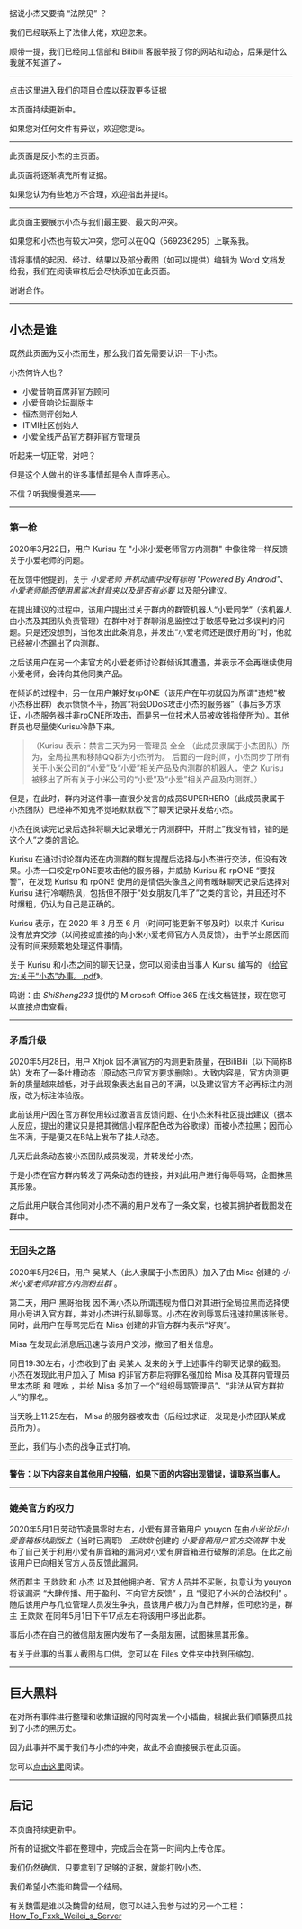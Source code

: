 据说小杰又要搞 “法院见” ？

我们已经联系上了法律大佬，欢迎您来。

顺带一提，我们已经向工信部和 Bilibili 客服举报了你的网站和动态，后果是什么我就不知道了~

---

[点击这里](https://github.com/MisaLiu/Evil_Xiaojie)进入我们的项目仓库以获取更多证据

本页面持续更新中。

如果您对任何文件有异议，欢迎您提is。

---

此页面是反小杰的主页面。

此页面将逐渐填充所有证据。

如果您认为有些地方不合理，欢迎指出并提is。

---

此页面主要展示小杰与我们最主要、最大的冲突。

如果您和小杰也有较大冲突，您可以在QQ（569236295）上联系我。

请将事情的起因、经过、结果以及部分截图（如可以提供）编辑为 Word 文档发给我，我们在阅读审核后会尽快添加在此页面。

谢谢合作。

---

## 小杰是谁

既然此页面为反小杰而生，那么我们首先需要认识一下小杰。

小杰何许人也？

* 小爱音响首席非官方顾问
* 小爱音响论坛副版主
* 恒杰测评创始人
* ITMI社区创始人
* 小爱全线产品官方群非官方管理员

听起来一切正常，对吧？

但是这个人做出的许多事情却是令人直呼恶心。

不信？听我慢慢道来——

---

### 第一枪

2020年3月22日，用户 Kurisu 在 "小米小爱老师官方内测群" 中像往常一样反馈关于小爱老师的问题。

在反馈中他提到，关于 *小爱老师 开机动画中没有标明 "Powered By Android"*、*小爱老师能否使用黑鲨冰封背夹以及是否有必要* 以及部分建议。

在提出建议的过程中，该用户提出过关于群内的群管机器人“小爱同学”（该机器人由小杰及其团队负责管理）在群中对于群聊消息监控过于敏感导致过多误判的问题。只是还没想到，当他发出此条消息，并发出“小爱老师还是很好用的”时，他就已经被小杰踢出了内测群。

之后该用户在另一个非官方的小爱老师讨论群倾诉其遭遇，并表示不会再继续使用小爱老师，会转向其他同类产品。

在倾诉的过程中，另一位用户兼好友rpONE（该用户在年初就因为所谓"违规"被小杰移出群）表示愤愤不平，扬言“将会DDoS攻击小杰的服务器”（事后多方求证，小杰服务器并非rpONE所攻击，而是另一位技术人员被收钱指使所为）。其他群员也尽量使Kurisu冷静下来。

>（Kurisu 表示：禁言三天为另一管理员 全全 （此成员隶属于小杰团队）所为，全局拉黑和移除QQ群为小杰所为。
>后面的一段时间，小杰同步了所有关于小米公司的“小爱”及“小爱”相关产品及内测群的机器人，使之 Kurisu 被移出了所有关于小米公司的“小爱”及“小爱”相关产品及内测群。）

但是，在此时，群内对这件事一直很少发言的成员SUPERHERO（此成员隶属于小杰团队）已经神不知鬼不觉地默默截下了聊天记录并发给小杰。

小杰在阅读完记录后选择将聊天记录曝光于内测群中，并附上“我没有错，错的是这个人”之类的言论。

Kurisu 在通过讨论群内还在内测群的群友提醒后选择与小杰进行交涉，但没有效果。小杰一口咬定rpONE要攻击他的服务器，并威胁 Kurisu 和 rpONE “要报警”，在发现 Kurisu 和 rpONE 使用的是情侣头像且之间有暧昧聊天记录后选择对 Kurisu 进行冷嘲热讽，包括但不限于“处女朋友几年了”之类的言论，并且还时不时爆粗，仍认为自己是正确的。

Kurisu 表示，在 2020 年 3 月至 6 月（时间可能更新不够及时）以来并 Kurisu 没有放弃交涉（以间接或直接的向小米小爱老师官方人员反馈），由于学业原因而没有时间来频繁地处理这件事情。

关于 Kurisu 和小杰之间的聊天记录，您可以阅读由当事人 Kurisu 编写的 《[给官方:关于“小杰”办事。.pdf](https://victoriaca-my.sharepoint.com/:w:/g/personal/shisheng233_ncov_office_gy/EV42G1qLXnBFpfFu4w7_qKoB7bIjuicznfvYUm8yAa3H_A?rtime=vpKjp-At2Eg)》。

鸣谢：由 *ShiSheng233* 提供的 Microsoft Office 365 在线文档链接，现在您可以直接点击查看。

---

### 矛盾升级

2020年5月28日，用户 Xhjok 因不满官方的内测更新质量，在BiliBili（以下简称B站）发布了一条吐槽动态（原动态已应官方要求删除）。大致内容是，官方内测更新的质量越来越低，对于此现象表达出自己的不满，以及建议官方不必再标注内测版，改为标注体验版。

此前该用户因在官方群使用较过激语言反馈问题、在小杰米科社区提出建议（据本人反应，提出的建议只是把其微信小程序配色改为谷歌绿）而被小杰拉黑；因而心生不满，于是便又在B站上发布了挂人动态。

几天后此条动态被小杰团队成员发现，并转发给小杰。

于是小杰在官方群内转发了两条动态的链接，并对此用户进行侮辱辱骂，企图抹黑其形象。

之后此用户联合其他同对小杰不满的用户发布了一条文案，也被其拥护者截图发在群中。

---

### 无回头之路


2020年5月26日，用户 吴某人（此人隶属于小杰团队）加入了由 Misa 创建的 *小米小爱老师非官方内测粉丝群* 。

第二天，用户 黑哥抬我 因不满小杰以所谓违规为借口对其进行全局拉黑而选择使用小号进入官方群，并对小杰进行私聊辱骂。小杰在收到辱骂后迅速拉黑该账号。同时，此用户在辱骂完后在 Misa 创建的非官方群内表示“好爽”。

Misa 在发现此消息后迅速与该用户交涉，撤回了相关信息。

同日19:30左右，小杰收到了由 吴某人 发来的关于上述事件的聊天记录的截图。小杰在发现此用户加入了 Misa 的非官方群后将罪名强加给 Misa 及其群内管理员 里本杰明 和 嘿咻 ，并给 Misa 多加了一个“组织辱骂管理员”、“非法从官方群拉人”的罪名。

当天晚上11:25左右， Misa 的服务器被攻击（后经过求证，发现是小杰团队某成员所为）。

至此，我们与小杰的战争正式打响。

---

**警告：以下内容来自其他用户投稿，如果下面的内容出现错误，请联系当事人。**

---

### 媲美官方的权力

2020年5月1日劳动节凌晨零时左右，小爱有屏音箱用户 youyon 在由*小米论坛小爱音箱板块副版主*（当时已离职） *王欻欻* 创建的 *小爱音箱用户官方交流群* 中发布了自己关于利用小爱有屏音箱的漏洞对小爱有屏音箱进行破解的消息。在此之前该用户已向相关官方人员反馈此漏洞。

然而群主 王欻欻 和 小杰 以及其他拥护者、官方人员并不买账，执意认为 youyon 将该漏洞 “大肆传播、用于盈利、不向官方反馈” ，且 “侵犯了小米的合法权利” 。随后该用户与几位管理人员发生争执，虽该用户极力为自己辩解，但可悲的是，群主 王欻欻 在同年5月1日下午17点左右将该用户移出此群。

事后小杰在自己的微信朋友圈内发布了一条朋友圈，试图抹黑其形象。

有关于此事的当事人截图与口供，您可以在 Files 文件夹中找到压缩包。

---

## 巨大黑料

在对所有事件进行整理和收集证据的同时突发一个小插曲，根据此我们顺藤摸瓜找到了小杰的黑历史。

因为此事并不属于我们与小杰的冲突，故此不会直接展示在此页面。

您可以[点击这里](https://github.com/MisaLiu/Evil_Xiaojie/tree/master/Xiaojie_BlackHistory)阅读。

---

## 后记

本页面持续更新中。

所有的证据文件都在整理中，完成后会在第一时间内上传仓库。

我们仍然确信，只要拿到了足够的证据，就能打败小杰。

我们希望小杰能和魏雷一个结局。

有关魏雷是谁以及魏雷的结局，您可以进入我参与过的另一个工程：[How_To_Fxxk_Weilei_s_Server](https://github.com/ShiSheng233/How_to_Fxxk_Weilei_s_Server)
